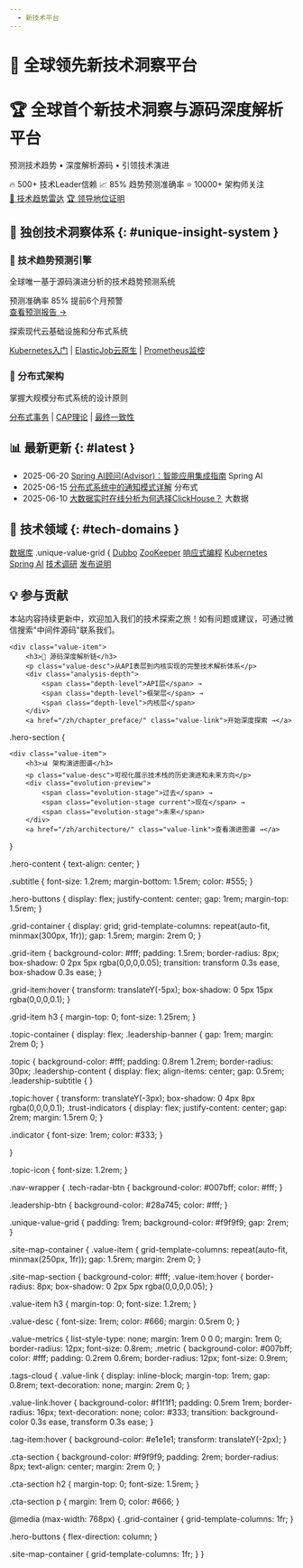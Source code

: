 ```yaml
---
  - 新技术平台
---
```


# 🚀 全球领先新技术洞察平台

<div class="leadership-banner" aria-label="平台领导地位">
  <div class="leadership-content">
    <h1 class="platform-title">🏆 全球首个新技术洞察与源码深度解析平台</h1>
    <p class="leadership-subtitle">预测技术趋势 • 深度解析源码 • 引领技术演进</p>
    <div class="trust-indicators">
      <span class="indicator">🔥 500+ 技术Leader信赖</span>
      <span class="indicator">📈 85% 趋势预测准确率</span>
      <span class="indicator">⭐ 10000+ 架构师关注</span>
    </div>
    <div class="hero-buttons">
      <a href="/zh/tech_radar/" class="md-button md-button--primary tech-radar-btn" title="查看技术雷达" aria-label="探索技术趋势雷达">🎯 技术趋势雷达</a>
      <a href="/zh/tech_leadership/" class="md-button leadership-btn" title="了解平台领导地位" aria-label="了解我们的技术领导地位">🏆 领导地位证明</a>
    </div>
  </div>
</div>

## 🎯 独创技术洞察体系 {: #unique-insight-system }

<div class="unique-value-grid">
    <div class="value-item primary-value">
        <h3>🔮 技术趋势预测引擎</h3>
        <p class="value-desc">全球唯一基于源码演进分析的技术趋势预测系统</p>
        <div class="value-metrics">
            <span class="metric">预测准确率 85%</span>
            <span class="metric">提前6个月预警</span>
        </div>
        <a href="/zh/tech_radar/" class="value-link">查看预测报告 →</a>
    </div>
        <p>探索现代云基础设施和分布式系统</p>
        <a href="/zh/chapter_kubernetes/1-index" title="了解Kubernetes基础" aria-label="Kubernetes入门与原理">Kubernetes入门</a> | 
        <a href="/zh/chapter_post/elasticjob_cloud" title="ElasticJob云原生实践" aria-label="ElasticJob云原生实践解析">ElasticJob云原生</a> | 
        <a href="/zh/chapter_post/prometheus" title="了解Prometheus监控" aria-label="Prometheus监控系统详解">Prometheus监控</a>
    </div>
    <div class="grid-item">
        <h3>🔄 分布式架构</h3>
        <p>掌握大规模分布式系统的设计原则</p>
        <a href="/zh/chapter_mysql/1-transaction-concept" title="了解分布式事务" aria-label="分布式事务基础概念">分布式事务</a> | 
        <a href="/zh/chapter_mysql/13-cap" title="学习CAP理论" aria-label="CAP理论详解">CAP理论</a> | 
        <a href="/zh/chapter_mysql/14-final-equals" title="了解最终一致性" aria-label="分布式系统最终一致性">最终一致性</a>
    </div>
</div>

## 📊 最新更新 {: #latest }

<div class="latest-articles">
    <ul>
        <li>
            <span class="article-date">2025-06-20</span>
            <a href="/zh/chapter_spring_ai/5-advisor" title="Spring AI顾问功能详解" aria-label="阅读Spring AI顾问文章">Spring AI顾问(Advisor)：智能应用集成指南</a>
            <span class="tag">Spring AI</span>
        </li>
        <li>
            <span class="article-date">2025-06-15</span>
            <a href="/zh/chapter_mysql/15-notify" title="了解通知模式" aria-label="阅读通知模式文章">分布式系统中的通知模式详解</a>
            <span class="tag">分布式</span>
        </li>
        <li>
            <span class="article-date">2025-06-10</span>
            <a href="/zh/chapter_post/clickhouse" title="ClickHouse数据库分析" aria-label="阅读ClickHouse文章">大数据实时在线分析为何选择ClickHouse？</a>
            <span class="tag">大数据</span>
        </li>
    </ul>
</div>

## 🧩 技术领域 {: #tech-domains }

<div class="tags-cloud">
    <a href="/zh/chapter_mysql/" class="tag-item" title="数据库相关文章" aria-label="浏览数据库相关文章">数据库</a>
  .unique-value-grid {
    <a href="/zh/chapter_dubbo/" class="tag-item" title="Dubbo相关文章" aria-label="浏览Dubbo相关文章">Dubbo</a>
    <a href="/zh/chapter_zookeeper/" class="tag-item" title="ZooKeeper相关文章" aria-label="浏览ZooKeeper相关文章">ZooKeeper</a>
    <a href="/zh/chaptor_reactor/" class="tag-item" title="响应式编程相关文章" aria-label="浏览响应式编程相关文章">响应式编程</a>
    <a href="/zh/chapter_kubernetes/" class="tag-item" title="Kubernetes相关文章" aria-label="浏览Kubernetes相关文章">Kubernetes</a>
    <a href="/zh/chapter_spring_ai/" class="tag-item" title="Spring AI相关文章" aria-label="浏览Spring AI相关文章">Spring AI</a>
    <a href="/zh/chapter_post/" class="tag-item" title="技术调研文章" aria-label="浏览技术调研文章">技术调研</a>
    <a href="/zh/release_note/" class="tag-item" title="发布说明" aria-label="浏览发布说明">发布说明</a>
</div>

<div class="cta-section">
    <h2>💡 参与贡献</h2>
    <p>本站内容持续更新中，欢迎加入我们的技术探索之旅！如有问题或建议，可通过微信搜索"中间件源码"联系我们。</p>
    
    <div class="value-item">
        <h3>🔬 源码深度解析链</h3>
        <p class="value-desc">从API表层到内核实现的完整技术解析体系</p>
        <div class="analysis-depth">
            <span class="depth-level">API层</span> → 
            <span class="depth-level">框架层</span> → 
            <span class="depth-level">内核层</span>
        </div>
        <a href="/zh/chapter_preface/" class="value-link">开始深度探索 →</a>
.hero-section {
    
    <div class="value-item">
        <h3>📊 架构演进图谱</h3>
        <p class="value-desc">可视化展示技术栈的历史演进和未来方向</p>
        <div class="evolution-preview">
            <span class="evolution-stage">过去</span> → 
            <span class="evolution-stage current">现在</span> → 
            <span class="evolution-stage">未来</span>
        </div>
        <a href="/zh/architecture/" class="value-link">查看演进图谱 →</a>
}

.hero-content {
  text-align: center;
}

.subtitle {
  font-size: 1.2rem;
  margin-bottom: 1.5rem;
  color: #555;
}

.hero-buttons {
  display: flex;
  justify-content: center;
  gap: 1rem;
  margin-top: 1.5rem;
}

.grid-container {
  display: grid;
  grid-template-columns: repeat(auto-fit, minmax(300px, 1fr));
  gap: 1.5rem;
  margin: 2rem 0;
}

.grid-item {
  background-color: #fff;
  padding: 1.5rem;
  border-radius: 8px;
  box-shadow: 0 2px 5px rgba(0,0,0,0.05);
  transition: transform 0.3s ease, box-shadow 0.3s ease;
}

.grid-item:hover {
  transform: translateY(-5px);
  box-shadow: 0 5px 15px rgba(0,0,0,0.1);
}

.grid-item h3 {
  margin-top: 0;
  font-size: 1.25rem;
}

.topic-container {
  display: flex;
.leadership-banner {
  gap: 1rem;
  margin: 2rem 0;
}

.topic {
  background-color: #fff;
  padding: 0.8rem 1.2rem;
  border-radius: 30px;
.leadership-content {
  display: flex;
  align-items: center;
  gap: 0.5rem;
.leadership-subtitle {
}

.topic:hover {
  transform: translateY(-3px);
  box-shadow: 0 4px 8px rgba(0,0,0,0.1);
.trust-indicators {
  display: flex;
  justify-content: center;
  gap: 2rem;
  margin: 1.5rem 0;
}

.indicator {
  font-size: 1rem;
  color: #333;
}

}

.topic-icon {
  font-size: 1.2rem;
}

.nav-wrapper {
.tech-radar-btn {
  background-color: #007bff;
  color: #fff;
}

.leadership-btn {
  background-color: #28a745;
  color: #fff;
}

.unique-value-grid {
  padding: 1rem;
  background-color: #f9f9f9;
  gap: 2rem;
}

.site-map-container {
.value-item {
  grid-template-columns: repeat(auto-fit, minmax(250px, 1fr));
  gap: 1.5rem;
  margin: 2rem 0;
}

.site-map-section {
  background-color: #fff;
.value-item:hover {
  border-radius: 8px;
  box-shadow: 0 2px 5px rgba(0,0,0,0.05);
}

.value-item h3 {
  margin-top: 0;
  font-size: 1.2rem;
}

.value-desc {
  font-size: 1rem;
  color: #666;
  margin: 0.5rem 0;
}

.value-metrics {
  list-style-type: none;
  margin: 1rem 0 0 0;
  margin: 1rem 0;
  border-radius: 12px;
  font-size: 0.8rem;
.metric {
  background-color: #007bff;
  color: #fff;
  padding: 0.2rem 0.6rem;
  border-radius: 12px;
  font-size: 0.9rem;

.tags-cloud {
.value-link {
  display: inline-block;
  margin-top: 1rem;
  gap: 0.8rem;
  text-decoration: none;
  margin: 2rem 0;
}

.value-link:hover {
  background-color: #f1f1f1;
  padding: 0.5rem 1rem;
  border-radius: 16px;
  text-decoration: none;
  color: #333;
  transition: background-color 0.3s ease, transform 0.3s ease;
}

.tag-item:hover {
  background-color: #e1e1e1;
  transform: translateY(-2px);
}

.cta-section {
  background-color: #f9f9f9;
  padding: 2rem;
  border-radius: 8px;
  text-align: center;
  margin: 2rem 0;
}

.cta-section h2 {
  margin-top: 0;
  font-size: 1.5rem;
}

.cta-section p {
  margin: 1rem 0;
  color: #666;
}

@media (max-width: 768px) {
  .grid-container {
    grid-template-columns: 1fr;
  }
  
  .hero-buttons {
    flex-direction: column;
  }
  
  .site-map-container {
    grid-template-columns: 1fr;
  }
}
</style>
